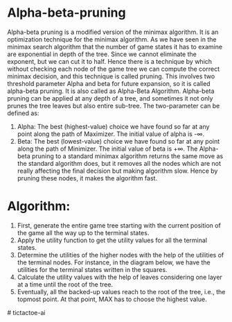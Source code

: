  # Alpha-beta-pruning
Alpha-beta pruning is a modified version of the minimax algorithm. It is an optimization technique for the minimax algorithm. As we have seen in the minimax search algorithm that the number of game states it has to examine are exponential in depth of the tree. Since we cannot eliminate the exponent, but we can cut it to half. Hence there is a technique by which without checking each node of the game tree we can compute the correct minimax decision, and this technique is called pruning. This involves two threshold parameter Alpha and beta for future expansion, so it is called alpha-beta pruning. It is also called as Alpha-Beta Algorithm. Alpha-beta pruning can be applied at any depth of a tree, and sometimes it not only prunes the tree leaves but also entire sub-tree.
The two-parameter can be defined as:
1.	Alpha: The best (highest-value) choice we have found so far at any point along the path of Maximizer. The initial value of alpha is -∞.
2.	Beta: The best (lowest-value) choice we have found so far at any point along the path of Minimizer. The initial value of beta is +∞.
The Alpha-beta pruning to a standard minimax algorithm returns the same move as the standard algorithm does, but it removes all the nodes which are not really affecting the final decision but making algorithm slow. Hence by pruning these nodes, it makes the algorithm fast.

# Algorithm:	
1.	First, generate the entire game tree starting with the current position of the game all the way up to the terminal states. 
2.	Apply the utility function to get the utility values for all the terminal states.
3.	Determine the utilities of the higher nodes with the help of the utilities of the terminal nodes. For instance, in the diagram below, we have the utilities for the terminal states written in the squares.
4.	Calculate the utility values with the help of leaves considering one layer at a time until the root of the tree.
5.	Eventually, all the backed-up values reach to the root of the tree, i.e., the topmost point. At that point, MAX has to choose the highest value.


#   t i c t a c t o e - a i  
 